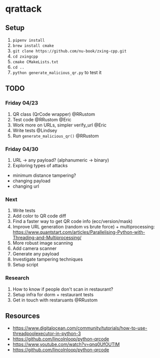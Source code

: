 # qrattack

## Setup

1. `pipenv install`
2. `brew install cmake`
3. `git clone https://github.com/nu-book/zxing-cpp.git`
4. `cd zxingcpp`
5. `cmake CMakeLists.txt`
6. `cd ..`
7. `python generate_malicious_qr.py` to test it

## TODO
### Friday 04/23
1. QR class (QrCode wrapper) @RRustom
2. Test code @RRustom @Eric
3. Work more on URLs, simpler verify_url @Eric
4. Write tests @Lindsey
5. Run `generate_malicious_qr()` @RRustom

### Friday 04/30
1. URL -> any payload? (alphanumeric -> binary)
2. Exploring types of attacks
  - minimum distance tampering?
  - changing payload
  - changing url

### Next
1. Write tests
2. Add color to QR code diff
3. Find a faster way to get QR code info (ecc/version/mask)
4. Improve URL generation (random vs brute force) + multiprocessing: https://www.quantstart.com/articles/Parallelising-Python-with-Threading-and-Multiprocessing/
5. More robust image scanning
6. Add camera scanner
7. Generate any payload
8. Investigate tampering techniques
9. Setup script

### Research
1. How to know if people don't scan in restaurant?
2. Setup infra for dorm + restaurant tests
3. Get in touch with restaruants @RRustom

## Resources
- https://www.digitalocean.com/community/tutorials/how-to-use-threadpoolexecutor-in-python-3
- https://github.com/lincolnloop/python-qrcode
- https://www.youtube.com/watch?v=qnq0UfOUTlM
- https://github.com/lincolnloop/python-qrcode
